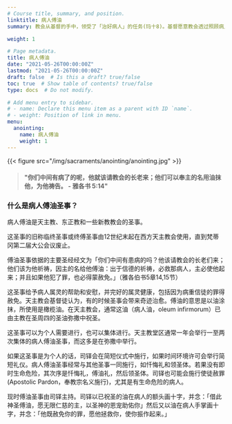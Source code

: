 ```yaml
---
# Course title, summary, and position.
linktitle: 病人傅油
summary: 教会从基督的手中，领受了「治好病人」的任务(玛十8)。基督愿意教会透过照顾病人、陪伴病人、为病人代祷，努力实践这项任务。因此，在教会的七件圣事中，基督亲自建立的病人傅油圣事(参阅谷六13，14-15)，是专为坚强及安慰那些忍受病苦的人而设立的。

weight: 1

# Page metadata.
title: 病人傅油
date: "2021-05-26T00:00:00Z"
lastmod: "2021-05-26T00:00:00Z"
draft: false  # Is this a draft? true/false
toc: true  # Show table of contents? true/false
type: docs  # Do not modify.

# Add menu entry to sidebar.
# - name: Declare this menu item as a parent with ID `name`.
# - weight: Position of link in menu.
menu:
  anointing:
    name: 病人傅油
    weight: 1
---
```


{{< figure src="/img/sacraments/anointing/anointing.jpg" >}}

> #### "你们中间有病了的呢，他就该请教会的长老来；他们可以奉主的名用油抹他，为他祷告。 - 雅各书 5:14"

### 什么是病人傅油圣事？
病人傅油是天主教、东正教和一些新教教会的圣事。

这圣事的旧称临终圣事或终傅圣事由12世纪末起在西方天主教会使用，直到梵蒂冈第二届大公会议废止。

傅油圣事依据的主要圣经经文为「你们中间有患病的吗？他该请教会的长老们来；他们该为他祈祷，因主的名给他傅油：出于信德的祈祷，必救那病人，主必使他起来；并且如果他犯了罪，也必得蒙赦免。」（雅各伯书5章14,15节）

这圣事给予病人属灵的帮助和安慰，并完好的属灵健康，包括因为病重信徒的罪得赦免。天主教会基督徒认为，有的时候圣事会带来奇迹治愈。傅油的意思是以油涂抹，所使用是橄榄油。在天主教会，通常这油（病人油，oleum infirmorum）已由主教在圣周四的圣油弥撒中祝圣。

这圣事可以为个人需要进行，也可以集体进行。天主教堂区通常一年会举行一至两次集体的病人傅油圣事，而这多是在弥撒中举行。

如果这圣事是为个人的话，司铎会在简短仪式中施行，如果时间环境许可会举行简短礼仪。病人傅油圣事经常与其他圣事一同施行，如忏悔礼和领圣体。若果没有即时生命危险，其次序是忏悔礼，傅油礼，然后领圣体。司铎也可能会施行使徒赦罪(Apostolic Pardon，奉教宗名义施行)，尤其是有生命危险的病人。

现时傅油圣事由司铎主持。司铎以已祝圣的油在病人的额头画十字，并念：「借此神圣傅油，愿无限仁慈的主，以圣神的恩宠助佑你」然后又以油在病人手掌画十字，并念：「他既赦免你的罪，愿他拯救你，使你振作起来。」
